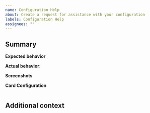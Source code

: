 ```yaml
---
name: Configuration Help
about: Create a request for assistance with your configuration
labels: Configuration Help
assignees: ""
---
```


<!--

Have you read Atomic Calendar Revive's Quick Start Guide? https://marksie1988.github.io/atomic-calendar-revive/quickstart.html

-->

## Summary

<!-- One paragraph explanation of what you are unable to configure. -->

**Expected behavior**

<!-- What you expect to happen -->

**Actual behavior:**

<!-- What actually happens -->

**Screenshots**

<!-- screenshots of Gifs of the issue -->

**Card Configuration**

<!-- A copy of the card configuration you are using -->

```yaml

```

## Additional context

<!-- Add any other context or screenshots about the feature request here. -->
